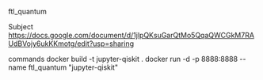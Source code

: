ftl_quantum

Subject
https://docs.google.com/document/d/1jlpQKsuGarQtMo5QqaQWCGkM7RAUdBVojy6ukKKmotg/edit?usp=sharing


commands docker
build -t jupyter-qiskit .
docker run -d -p 8888:8888 --name ftl_quantum "jupyter-qiskit"